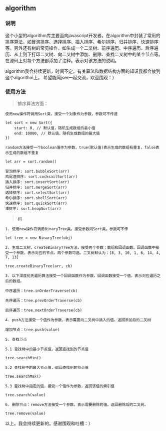 ## algorithm

### 说明
这个小型的algorithm库主要面向javascript开发者。在algorithm中封装了常用的排序算法，如冒泡排序、选择排序、插入排序、希尔排序、归并排序、快速排序等。另外还有树的常见操作，如生成一个二叉树、前序遍历、中序遍历、后序遍历、从上到下打印二叉树、向二叉树中添加、删除、查找二叉树中的某个节点等。在源码上对每个方法都添加了注释。表示对该方法的说明。

algorithm我会持续更新，时间不定。有关算法和数据结构方面的知识我都会放到这个algorithm上。
希望能同jser一起交流，欢迎围观：）

### 使用方法

> 排序算法方面：

```
使用new操作符调用Sort类，接受一个对象作为参数，参数可不传递

let sort = new Sort({
    start: 0, // 默认值，随机生成数组的最小值
    end: 10000, // 默认值，随机生成数组的最大值
})

random方法接受一个boolean值作为参数，true(默认值)表示生成的数组有重复，false表示生成的数组不重复

let arr = sort.random()

冒泡排序: sort.bubbleSort(arr)
鸡尾酒排序: sort.cocksailSort(arr)
插入排序: sort.insertSort(arr)
归并排序: sort.mergeSort(arr)
选择排序: sort.selectSort(arr)
希尔排序: sort.shellSort(arr)
快速排序: sort.quickSort(arr)
堆排序: sort.heapSort(arr)
```

> 树

```
1. 使用new操作符调用BinaryTree类，接受参数同Sort类，参数可不传

let tree = new BinaryTree(obj)

2. 生成二叉树，createBinaryTree方法，接受两个参数：数组和回调函数。回调函数中接受一个参数，表示对应的节点。两个参数可选。二叉树默认为：[8, 3, 10, 1, 6, 14, 4, 7, 13]

tree.createBinaryTree(arr, cb)

3. 以下深度优先遍历算法接受一个回调函数作为参数，回调函数接受一个值，表示对应遍历之后的数组。

中序遍历：tree.inOrderTraverse(cb)

先序遍历：tree.prevOrderTraverse(cb)

后序遍历：tree.nextOrderTraverse(cb)

4. push方法接受一个值作为参数，表示需要向二叉树中插入的值。返回添加后的二叉树

增加节点：tree.push(value)

5. 查找节点

5.1 查找树中的最小节点值，返回查找到的节点值

tree.searchMin()

5.2 查找树中的最大节点值，返回查找到的节点值

tree.searchMax()

5.3 查找树中指定的值，接受一个值作为参数，返回该值的索引值

tree.search(value)

6. 删除节点：remove方法接受一个参数，表示需要删除的值。返回删除后的二叉树。

tree.remove(value)

```

以上。我会持续更新的。感谢围观和吐槽：）